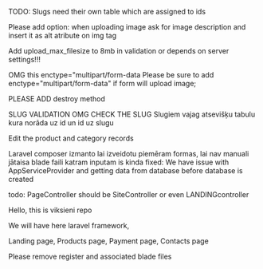 TODO: Slugs need their own table which are assigned to ids

Please add option: when uploading image ask for image description and insert it as alt atribute on img tag

Add upload_max_filesize to 8mb in validation or depends on server settings!!!

OMG this enctype="multipart/form-data 
Please be sure to add enctype="multipart/form-data" if form will upload image;

PLEASE ADD destroy method

SLUG VALIDATION OMG CHECK THE SLUG
Slugiem vajag atsevišķu tabulu kura norāda uz id un id uz slugu

Edit the product and category records


Laravel composer izmanto lai izveidotu piemēram formas, lai nav manuali jātaisa blade faili katram inputam
is kinda fixed: We have issue with AppServiceProvider and getting data from database before database is created

todo:
PageController should be SiteController or even LANDINGcontroller

Hello, this is viksieni repo

We will have here laravel framework,

Landing page,
Products page,
Payment page,
Contacts page

Please remove register and associated blade files
